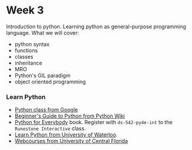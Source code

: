 # Week 3

Introduction to python. Learning python as general-purpose programming language. What we will cover:

- python syntax
- functions
- classes
- inheritance
- MRO
- Python's GIL paradigm
- object oriented programming

### Learn Python

- [Python class from Google](https://developers.google.com/edu/python/)
- [Beginner's Guide to Python from Python Wiki](https://wiki.python.org/moin/BeginnersGuide/Programmers) 
- [Python for Everybody](https://runestone.academy/runestone/books/published/py4e-int/index.html) book. Register with `ds-542-py4e-int` to the `Runestone Interactive` class.
- [Learn Python from University of Waterloo](https://cscircles.cemc.uwaterloo.ca/).
- [Webcourses from University of Central Florida](https://webcourses.ucf.edu/courses/1249560/modules)
